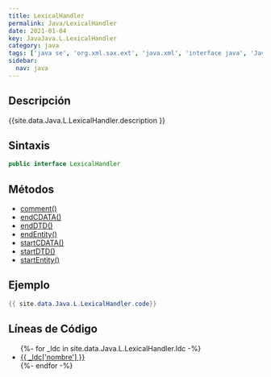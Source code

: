 ```yaml
---
title: LexicalHandler
permalink: Java/LexicalHandler
date: 2021-01-04
key: JavaJava.L.LexicalHandler
category: java
tags: ['java se', 'org.xml.sax.ext', 'java.xml', 'interface java', 'Java 1.4', 'SAX 2.0 (extensions Java 1.0)']
sidebar: 
  nav: java
---
```


## Descripción
{{site.data.Java.L.LexicalHandler.description }}

## Sintaxis
~~~java
public interface LexicalHandler
~~~

## Métodos
* [comment()](/Java/LexicalHandler/comment)
* [endCDATA()](/Java/LexicalHandler/endCDATA)
* [endDTD()](/Java/LexicalHandler/endDTD)
* [endEntity()](/Java/LexicalHandler/endEntity)
* [startCDATA()](/Java/LexicalHandler/startCDATA)
* [startDTD()](/Java/LexicalHandler/startDTD)
* [startEntity()](/Java/LexicalHandler/startEntity)

## Ejemplo
~~~java
{{ site.data.Java.L.LexicalHandler.code}}
~~~

## Líneas de Código
<ul>
{%- for _ldc in site.data.Java.L.LexicalHandler.ldc -%}
   <li>
       <a href="{{_ldc['url'] }}">{{ _ldc['nombre'] }}</a>
   </li>
{%- endfor -%}
</ul>
